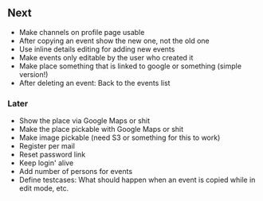 ## Next
 - Make channels on profile page usable
 - After copying an event show the new one, not the old one
 - Use inline details editing for adding new events
 - Make events only editable by the user who created it
 - Make place something that is linked to google or something (simple version!)
 - After deleting an event: Back to the events list

### Later
 - Show the place via Google Maps or shit
 - Make the place pickable with Google Maps or shit
 - Make image pickable (need S3 or something for this to work)
 - Register per mail
 - Reset password link
 - Keep login' alive
 - Add number of persons for events
 - Define testcases: What should happen when an event is copied while in edit mode, etc.